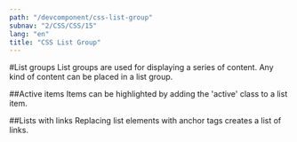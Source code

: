 ```yaml
---
path: "/devcomponent/css-list-group"
subnav: "2/CSS/CSS/15"
lang: "en"
title: "CSS List Group"
---
```


#List groups
List groups are used for displaying a series of content. Any kind of content can be placed in a list group.
<htmllistgroup1 />

##Active items
Items can be highlighted by adding the 'active' class to a list item.
<htmllistgroup2 />

##Lists with links
Replacing list elements with anchor tags creates a list of links.
<htmllistgroup3 />